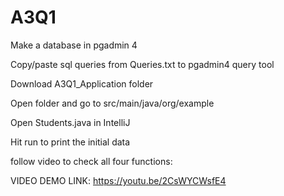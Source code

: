 # A3Q1

Make a database in pgadmin 4

Copy/paste sql queries from Queries.txt to pgadmin4 query tool

Download A3Q1_Application folder

Open folder and go to src/main/java/org/example

Open Students.java in IntelliJ

Hit run to print the initial data

follow video to check all four functions:

VIDEO DEMO LINK: https://youtu.be/2CsWYCWsfE4
